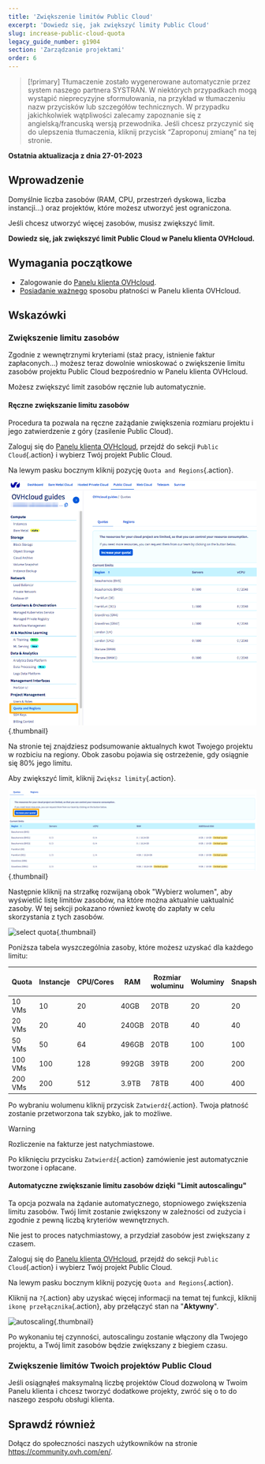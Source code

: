 ```yaml
---
title: 'Zwiększenie limitów Public Cloud'
excerpt: 'Dowiedz się, jak zwiększyć limity Public Cloud'
slug: increase-public-cloud-quota
legacy_guide_number: g1904
section: 'Zarządzanie projektami'
order: 6
---
```


> [!primary]
> Tłumaczenie zostało wygenerowane automatycznie przez system naszego partnera SYSTRAN. W niektórych przypadkach mogą wystąpić nieprecyzyjne sformułowania, na przykład w tłumaczeniu nazw przycisków lub szczegółów technicznych. W przypadku jakichkolwiek wątpliwości zalecamy zapoznanie się z angielską/francuską wersją przewodnika. Jeśli chcesz przyczynić się do ulepszenia tłumaczenia, kliknij przycisk “Zaproponuj zmianę” na tej stronie.
> 

**Ostatnia aktualizacja z dnia 27-01-2023**

## Wprowadzenie

Domyślnie liczba zasobów (RAM, CPU, przestrzeń dyskowa, liczba instancji...) oraz projektów, które możesz utworzyć jest ograniczona.

Jeśli chcesz utworzyć więcej zasobów, musisz zwiększyć limit.

**Dowiedz się, jak zwiększyć limit Public Cloud w Panelu klienta OVHcloud.**

## Wymagania początkowe

- Zalogowanie do [Panelu klienta OVHcloud](https://www.ovh.com/auth/?action=gotomanager&from=https://www.ovh.pl/&ovhSubsidiary=pl).
- [Posiadanie ważnego](../../billing/zarzadzanie-sposobami-platnosci/) sposobu płatności w Panelu klienta OVHcloud.


## Wskazówki

### Zwiększenie limitu zasobów

Zgodnie z wewnętrznymi kryteriami (staż pracy, istnienie faktur zapłaconych...) możesz teraz dowolnie wnioskować o zwiększenie limitu zasobów projektu Public Cloud bezpośrednio w Panelu klienta OVHcloud.

Możesz zwiększyć limit zasobów ręcznie lub automatycznie.

#### Ręczne zwiększanie limitu zasobów

Procedura ta pozwala na ręczne zażądanie zwiększenia rozmiaru projektu i jego zatwierdzenie z góry (zasilenie Public Cloud).

Zaloguj się do [Panelu klienta OVHcloud](https://www.ovh.com/auth/?action=gotomanager&from=https://www.ovh.pl/&ovhSubsidiary=pl), przejdź do sekcji `Public Cloud`{.action} i wybierz Twój projekt Public Cloud.

Na lewym pasku bocznym kliknij pozycję `Quota and Regions`{.action}.

![access quota](images/raisepciquota2021.png){.thumbnail}

Na stronie tej znajdziesz podsumowanie aktualnych kwot Twojego projektu w rozbiciu na regiony. Obok zasobu pojawia się ostrzeżenie, gdy osiągnie się 80% jego limitu.

Aby zwiększyć limit, kliknij `Zwiększ limity`{.action}.

![raise-pci-quota](images/raisepciquota2021b.png){.thumbnail}

Następnie kliknij na strzałkę rozwijaną obok "Wybierz wolumen", aby wyświetlić listę limitów zasobów, na które można aktualnie uaktualnić zasoby. W tej sekcji pokazano również kwotę do zapłaty w celu skorzystania z tych zasobów.

![select quota](images/selectquotas.png){.thumbnail}

Poniższa tabela wyszczególnia zasoby, które możesz uzyskać dla każdego limitu:

|Quota|Instancje|CPU/Cores|RAM|Rozmiar woluminu|Woluminy|Snapshots|Floating IPs|Octavia Load Balancer|Gateway (Routers)|
|---|---|---|---|---|---|---|---|---|---|
|10 VMs|10|20|40GB|20TB|20|20|2|2|2|
|20 VMs|20|40|240GB|20TB|40|40|2|2|2|
|50 VMs|50|64|496GB|20TB|100|100|10|10|10|
|100 VMs|100|128|992GB|39TB|200|200|10|10|10|
|200 VMs|200|512|3.9TB|78TB|400|400|50|50|50|

Po wybraniu wolumenu kliknij przycisk `Zatwierdź`{.action}. Twoja płatność zostanie przetworzona tak szybko, jak to możliwe.

> [!warning]
> Rozliczenie na fakturze jest natychmiastowe.
>
> Po kliknięciu przycisku `Zatwierdź`{.action} zamówienie jest automatycznie tworzone i opłacane.
>

#### Automatyczne zwiększanie limitu zasobów dzięki "Limit autoscalingu"

Ta opcja pozwala na żądanie automatycznego, stopniowego zwiększenia limitu zasobów. Twój limit zostanie zwiększony w zależności od zużycia i zgodnie z pewną liczbą kryteriów wewnętrznych.

Nie jest to proces natychmiastowy, a przydział zasobów jest zwiększany z czasem.

Zaloguj się do [Panelu klienta OVHcloud](https://www.ovh.com/auth/?action=gotomanager&from=https://www.ovh.pl/&ovhSubsidiary=pl), przejdź do sekcji `Public Cloud`{.action} i wybierz Twój projekt Public Cloud.

Na lewym pasku bocznym kliknij pozycję `Quota and Regions`{.action}.

Kliknij na `?`{.action} aby uzyskać więcej informacji na temat tej funkcji, kliknij `ikonę przełącznika`{.action}, aby przełączyć stan na "**Aktywny**".

![autoscaling](images/autoscaling.png){.thumbnail}

Po wykonaniu tej czynności, autoscalingu zostanie włączony dla Twojego projektu, a Twój limit zasobów będzie zwiększany z biegiem czasu.

### Zwiększenie limitów Twoich projektów Public Cloud

Jeśli osiągnąłeś maksymalną liczbę projektów Cloud dozwoloną w Twoim Panelu klienta i chcesz tworzyć dodatkowe projekty, zwróć się o to do naszego zespołu obsługi klienta.

## Sprawdź również

Dołącz do społeczności naszych użytkowników na stronie <https://community.ovh.com/en/>.
